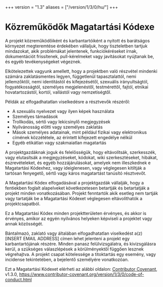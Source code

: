 +++
version = "1.3"
aliases = ["/version/1/3/0/hu/"]
+++

# Közreműködők Magatartási Kódexe

A projekt közreműködőiként és karbantartóiként a nyitott és barátságos 
környezet megteremtése érdekében vállaljuk, hogy tiszteletben tartjuk 
mindazokat, akik problémákat jelentenek, funkciókéréseket írnak, dokumentációt 
frissítenek, pull-kérelmeket vagy javításokat nyújtanak be, és egyéb 
tevékenységeket végeznek.

Elkötelezettek vagyunk amellett, hogy a projektben való részvétel mindenki 
számára zaklatásmentes legyen, függetlenül tapasztalattól,  nemi jellemzőktől, 
nemi identitástól és kifejezésétől, szexuális irányultságtól, fogyatékosságtól, 
személyes megjelenéstől, testmérettől, fajtól, etnikai hovatartozástól, kortól, 
vallástól vagy nemzetiségtől.

Példák az elfogadhatatlan viselkedésre a résztvevők részéről:

* A szexuális nyelvezet vagy ilyen képek használata
* Személyes támadások
* Trollkodás, sértő vagy lekicsinylő megjegyzések
* Nyilvánosság előtti vagy személyes zaklatás
* Mások személyes adatainak, mint például fizikai vagy elektronikus címének 
közzététele, az érintett kifejezett engedélye nélkül
* Egyéb etikátlan vagy szakmaiatlan magatartás

A projektgazdáknak joguk és felelősségük, hogy eltávolítsák, szerkesszék, vagy 
elutasítsák a megjegyzéseket, kódokat, wiki szerkesztéseket, hibákat, 
észrevételeket, és egyéb hozzájárulásokat, amelyek nem illeszkednek e 
Magatartási Kódexhez, vagy ideiglenesen, vagy véglegesen kitiltják a tartósan 
fenyegető, sértő vagy káros magatartást tanúsító résztvevőt.

A Magatartási Kódex elfogadásával a projektgazdák vállalják, hogy a fentiekben 
foglalt alapelveket következetesen betartják és betartatják a projekt minden 
vonatkozásában. Projekt fenntartók akik esetleg nem tartják vagy tartatják be a 
Magatartási Kódexet véglegesen eltávolíthatók a projektcsapatból.

Ez a Magatartási Kódex minden projektterületen érvényes, és akkor is érvényes, 
amikor az egyén nyilvános helyeken képviseli a projektet vagy annak közösségét.

Bántalmazó, zaklató vagy általában elfogadhatatlan viselkedést 
a(z) [INSERT EMAIL ADDRESS] címen lehet jelenteni a projekt egy 
karbantartójának részére. Minden panasz felülvizsgálatra, és kivizsgálásra 
kerül, a szükséges válaszlépések a körülményektől függően lesznek végrehajtva. 
A projekt csapat kötelessége a titoktartás egy esemény, vagy incidense 
tekintetében, a bejelentő személyére vonatkozóan.


Ezt a Magatartási Kódexet elérheti az alábbi oldalon: 
[Contributor Covenant][homepage], v1.3.0, 
https://www.contributor-covenant.org/version/1/3/0/code-of-conduct.html

[homepage]: https://www.contributor-covenant.org
